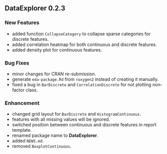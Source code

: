 ## DataExplorer 0.2.3

### New Features
* added function `CollapseCategory` to collapse sparse categories for discrete features.
* added correlation heatmap for both continuous and discrete features.
* added density plot for continuous features.

### Bug Fixes

* minor changes for CRAN re-submission.
* generate `eda-package.Rd` from `roxygen2` instead of creating it manually.
* fixed a bug in `BarDiscrete` and `CorrelationDiscrete` for not plotting non-factor class.

### Enhancement

* changed grid layout for `BarDiscrete` and `HistogramContinuous`.
* features with all missing values will be ignored.
* switched position between continuous and discrete features in report template.
* renamed package name to **DataExplorer**.
* added `NEWS.md`.
* removed `BoxplotContinuous`.
